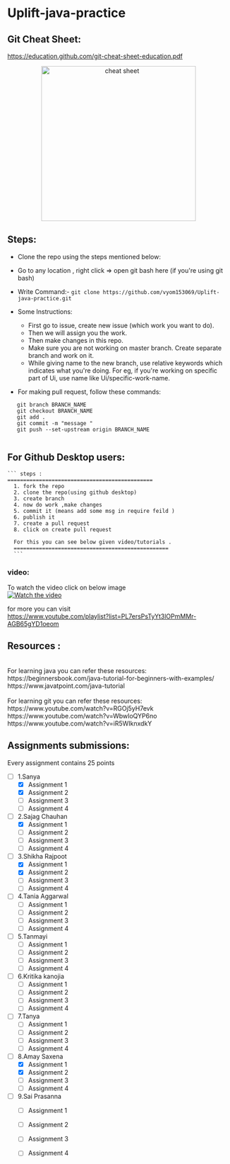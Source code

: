 # Uplift-java-practice

## Git Cheat Sheet:
   https://education.github.com/git-cheat-sheet-education.pdf
   <p align="center">
  <img src="https://www.git-tower.com/blog/media/pages/posts/git-cheat-sheet/-1223884809-1590818205/git-cheat-sheet-large01.png" width="350" title="cheat sheet">
</p>
   
   
## Steps:
  * Clone the repo using the steps mentioned below:
  * Go to any location , right click => open git bash here (if you're using git bash)
  * Write Command:- 
    ``` git clone https://github.com/vyom153069/Uplift-java-practice.git ```
  * Some Instructions: 
    * First go to issue, create new issue (which work you want to do).
    * Then we will assign you the work. 
    * Then make changes in this repo.
    * Make sure you are not working on master branch. Create separate branch and work on it.
    * While giving name to the new branch, use relative keywords which indicates what you're doing. For eg, if you're working on specific part of Ui, use name like Ui/specific-work-name.
    
  * For making pull request, follow these commands:
   ``` 
      git branch BRANCH_NAME
      git checkout BRANCH_NAME
      git add .
      git commit -m "message "
      git push --set-upstream origin BRANCH_NAME 
        
   ````
 ## For Github Desktop users:
    ``` steps :
    ==============================================
      1. fork the repo
      2. clone the repo(using github desktop)
      3. create branch 
      4. now do work ,make changes 
      5. commit it (means add some msg in require feild )
      6. publish it 
      7. create a pull request 
      8. click on create pull request
      
      For this you can see below given video/tutorials .
      ================================================= 
      ```
   ### video:
   To watch the video click on below image <br>
   [![Watch the video](https://education.github.com/assets/pack/logo-ghdesktop-40ea908c1b55fd3e6356874e76bca24d5d0877001f4fdff29f34c02eacc35a9e.jpg)](https://drive.google.com/file/d/1wJg933kAWFzxke0_wYPSGRuwxcjWNs6m/view?usp=sharing)
   
   for more you can visit<br>
   https://www.youtube.com/playlist?list=PL7ersPsTyYt3lOPmMMr-AGB65gYD1oeom

## Resources :
  <br/>
  For learning java you can refer these resources: <br/>
   https://beginnersbook.com/java-tutorial-for-beginners-with-examples/ <br/>
   https://www.javatpoint.com/java-tutorial </br></br>
   For learning git you can refer these resources: <br/>
   https://www.youtube.com/watch?v=RGOj5yH7evk </br>
   https://www.youtube.com/watch?v=WbwIoQYP6no </br>
   https://www.youtube.com/watch?v=iR5WIknxdkY </br>

## Assignments submissions:
Every assignment contains 25 points 
- [ ] 1.Sanya 
    - [x] Assignment 1
    - [x] Assignment 2
    - [ ] Assignment 3
    - [ ] Assignment 4
- [ ] 2.Sajag Chauhan
    - [x] Assignment 1
    - [ ] Assignment 2
    - [ ] Assignment 3
    - [ ] Assignment 4
 - [ ] 3.Shikha Rajpoot
    - [x] Assignment 1
    - [x] Assignment 2
    - [ ] Assignment 3
    - [ ] Assignment 4
- [ ] 4.Tania Aggarwal
   - [ ] Assignment 1
    - [ ] Assignment 2
    - [ ] Assignment 3
    - [ ] Assignment 4
 - [ ] 5.Tanmayi
    - [ ] Assignment 1
    - [ ] Assignment 2
    - [ ] Assignment 3
    - [ ] Assignment 4
- [ ] 6.Kritika kanojia
    - [ ] Assignment 1
    - [ ] Assignment 2
    - [ ] Assignment 3
    - [ ] Assignment 4
- [ ] 7.Tanya    
    - [ ] Assignment 1
    - [ ] Assignment 2
    - [ ] Assignment 3
    - [ ] Assignment 4
 - [ ] 8.Amay Saxena
    - [x] Assignment 1
    - [x] Assignment 2
    - [ ] Assignment 3
    - [ ] Assignment 4
- [ ] 9.Sai Prasanna
    - [ ] Assignment 1
    - [ ] Assignment 2
    - [ ] Assignment 3
    - [ ] Assignment 4
   
 



